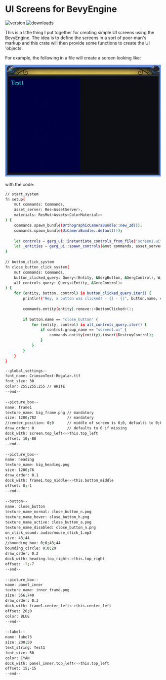 # UI Screens for BevyEngine

![version](https://img.shields.io/crates/v/gerg_ui)
![downloads](https://img.shields.io/crates/d/gerg_ui)

This is a little thing I put together for creating simple UI screens using the BevyEngine.
The idea is to define the screens in a sort of poor-man's markup and this crate will then
provide some functions to create the UI 'objects'.

For example, the following in a file will create a screen looking like:

![sample_picture](https://raw.githubusercontent.com/gmoller/gerg-ui/main/Capture.PNG)

with the code:
```sh
// start_system
fn setup(
    mut commands: Commands,
    asset_server: Res<AssetServer>,
    materials: ResMut<Assets<ColorMaterial>>
) {
    commands.spawn_bundle(OrthographicCameraBundle::new_2d());
    commands.spawn_bundle(UiCameraBundle::default());

    let controls = gerg_ui::instantiate_controls_from_file("screen1.ui");
    let _entities = gerg_ui::spawn_controls(&mut commands, asset_server, materials, controls, Vec2::new(1920.0, 1080.0), String::from("screen1.ui"));
}

// button_click_system
fn close_button_click_system(
    mut commands: Commands,
    button_clicked_query: Query<(Entity, &GergButton, &GergControl), With<ButtonClicked>>,
    all_controls_query: Query<(Entity, &GergControl)>
) {
    for (entity, button, control) in button_clicked_query.iter() {
        println!("Hey, a button was clicked! - {} - {}", button.name, control.group_name);

        commands.entity(entity).remove::<ButtonClicked>();

        if button.name == "close_button" {
            for (entity, control) in all_controls_query.iter() {
                if control.group_name == "screen1.ui" {
                    commands.entity(entity).insert(DestroyControl);
                }
            }
        }
    }
}
```

```sh
--global_settings--
font_name: CrimsonText-Regular.ttf
font_size: 30
color: 255;255;255 // WHITE
--end--

--picture_box--
name: frame1
texture_name: big_frame.png // mandatory
size: 1200;782              // mandatory
//center_position: 0;0      // middle of screen is 0;0, defaults to 0;0 if missing, but dock_with (and offset) will override
draw_order: 0               // defaults to 0 if missing
dock_with: screen.top_left<->this.top_left
offset: 10;-80
--end--

--picture_box--
name: heading
texture_name: big_heading.png
size: 1200;76
draw_order: 0.1
dock_with: frame1.top_middle<->this.bottom_middle
offset: 0;-1
--end--

--button--
name: close_button
texture_name_normal: close_button_n.png
texture_name_hover: close_button_h.png
texture_name_active: close_button_a.png
texture_name_disabled: close_button_n.png
on_click_sound: audio/mouse_click_1.mp3
size: 43;44
//bounding_box: 0;0;43;44
bounding_circle: 0;0;20
draw_order: 0.2
dock_with: heading.top_right<->this.top_right
offset: -7;-7
--end--

--picture_box--
name: panel_inner
texture_name: inner_frame.png
size: 556;740
draw_order: 0.3
dock_with: frame1.center_left<->this.center_left
offset: 20;0
color: BLUE
--end--

--label--
name: label3
size: 200;50
text_string: Test1
font_size: 50
color: CYAN
dock_with: panel_inner.top_left<->this.top_left
offset: 15;-15
--end--
```
